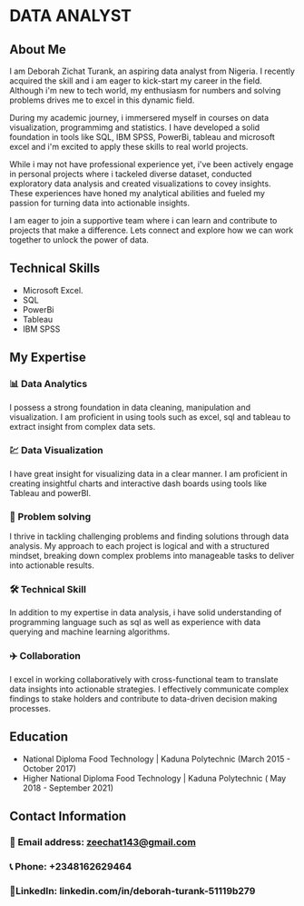 # DATA ANALYST

## About Me
I am Deborah Zichat Turank, an aspiring data analyst from Nigeria. I recently acquired the skill and i am eager to kick-start my career in the field. Although i'm new to tech world, my enthusiasm for numbers and solving problems drives me to excel in this dynamic field.

During my academic journey, i immersered myself in courses on data visualization, programmimg and statistics. I have developed a solid foundation in tools like SQL, IBM SPSS, PowerBi, tableau and microsoft excel and i'm excited to apply these skills to real world projects.

While i may not have professional experience yet, i've been actively engage in personal projects where i tackeled diverse dataset, conducted exploratory data analysis and created visualizations to covey insights. These experiences have honed my analytical abilities and fueled my passion for turning data into actionable insights.

I am eager to join a supportive team where i can learn and contribute to projects that make a difference. Lets connect and explore how we can work together to unlock the power of data.

## Technical Skills
- Microsoft Excel.
- SQL
- PowerBi
- Tableau
- IBM SPSS

## My Expertise
###  📊 Data Analytics
  I possess a strong foundation in data cleaning, manipulation and visualization. I am proficient in using tools such as excel, sql and tableau to extract insight from complex data sets.
  
### 💹 Data Visualization
I have great insight for visualizing data in a clear manner. I am proficient in creating insightful charts and interactive dash boards using tools like Tableau and powerBI.

### 🎤 Problem solving
I thrive in tackling challenging problems and finding solutions through data analysis. My approach to each project is logical and with a structured mindset, breaking down complex problems into manageable tasks to deliver into actionable results.

### 🛠️ Technical Skill
In addition to my expertise in data analysis, i have solid understanding of programming language such as sql as well as experience with data querying and machine learning algorithms.

### ✈️ Collaboration
 I excel in working collaboratively with cross-functional team to translate data insights into actionable strategies. I effectively communicate complex findings to stake holders and contribute to data-driven decision making processes.
 
 ## Education
 - National Diploma
   Food Technology | Kaduna Polytechnic (March 2015 - October 2017)
 - Higher National Diploma
   Food Technology | Kaduna Polytechnic ( May 2018 - September 2021)

## Contact Information
### 📧 Email address: zeechat143@gmail.com
### 📞 Phone: +2348162629464
### 🔗LinkedIn: linkedin.com/in/deborah-turank-51119b279










